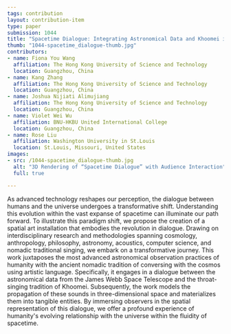 ```yaml
---
tags: contribution
layout: contribution-item
type: paper
submission: 1044
title: "Spacetime Dialogue: Integrating Astronomical Data and Khoomei in Spatial Installation"
thumb: "1044-spacetime_dialogue-thumb.jpg"
contributors: 
- name: Fiona You Wang
  affiliation: The Hong Kong University of Science and Technology
  location: Guangzhou, China
- name: Kang Zhang
  affiliation: The Hong Kong University of Science and Technology
  location: Guangzhou, China
- name: Joshua Nijiati Alimujiang
  affiliation: The Hong Kong University of Science and Technology
  location: Guangzhou, China
- name: Violet Wei Wu
  affiliation: BNU-HKBU United International College
  location: Guangzhou, China
- name: Rose Liu
  affiliation: Washington University in St.Louis
  location: St.Louis, Missouri, United States
images: 
- src: /1044-spacetime_dialogue-thumb.jpg
  alt: "3D Rendering of “Spacetime Dialogue” with Audience Interaction"
  full: true

---
```


As advanced technology reshapes our perception, the dialogue between
humans and the universe undergoes a transformative shift. Understanding
this evolution within the vast expanse of spacetime can illuminate our
path forward. To illustrate this paradigm shift, we propose the creation
of a spatial art installation that embodies the revolution in dialogue.
Drawing on interdisciplinary research and methodologies spanning
cosmology, anthropology, philosophy, astronomy, acoustics, computer
science, and nomadic traditional singing, we embark on a transformative
journey. This work juxtaposes the most advanced astronomical observation
practices of humanity with the ancient nomadic tradition of conversing
with the cosmos using artistic language. Specifically, it engages in a
dialogue between the astronomical data from the James Webb Space
Telescope and the throat-singing tradition of Khoomei. Subsequently, the
work models the propagation of these sounds in three-dimensional space
and materializes them into tangible entities. By immersing observers in
the spatial representation of this dialogue, we offer a profound
experience of humanity's evolving relationship with the universe within
the fluidity of spacetime.
